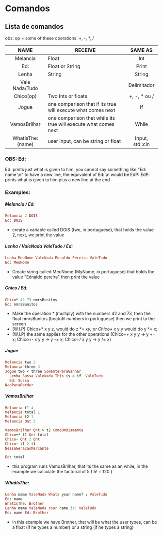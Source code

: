 # Comandos

## Lista de comandos

obs: op = some of these operations: +, -, *, /

| NAME              | RECEIVE                                                         | SAME AS         |
|:-----------------:| --------------------------------------------------------------- |:---------------:|
| Melancia          | Float                                                           | Int             |
| Ed:               | Float or String                                                 | Print           |
| Lenha             | String                                                          | String          |
| Vale Nada/Tudo    |                                                                 | Delimitador     |
| Chico(op)         | Two Ints or floats                                              | +, -, * ou /    |
| Jogue             | one comparison that if its true will execute what comes next    | If              |
| VamosBrilhar      | one comparison that while its true will execute what comes next | While           |
| WhatIsThe: (name) | user input, can be string or float                              | Input, std::cin |

### OBS: Ed:

Ed: prints just what is given to him, you cannot say something like "Ed: name \n" to have a new line, the equivalent of Ed: \n would be EdP:
EdP: prints what is given to him plus a new line at the end

### Examples:

##### Melancia / Ed:

```ruby
Melancia 2 DOIS
Ed: DOIS
```

- create a variable called DOIS (two, in portuguese), that holds the value 2, next, we print the value

##### Lenha / ValeNada ValeTudo / Ed:

```ruby
Lenha MeuNome ValeNada Ednaldo Pereira ValeTudo
Ed: MeuNome
```

- Create string called MeuNome (MyName, in portuguese) that holds the value "Ednaldo pereira" then print the value

##### Chico / Ed:

```ruby
Chico* 42 73 nmrsBunitos
Ed: nmrsBunitos
```

- Make the operation * (multiply) with the numbers 42 and 73, then the float nmrsBunitos (beatufil numbers in portuguese) then we print to the screen
- (W.I.P) Chico+* x y z, would do z \*= x*y; or Chico+* x y y would do y \*= x;
- (W.I.P) the same applies for the other operations (Chico++ x y y -> y += x; Chico+- x y y -> y -= x; Chico+/ x y y -> y /= x)

##### Jogue

```ruby
Melancia two 2
Melancia three 3
Jogue two < three SomenteParaGanhar
  Lenha Sussa ValeNada This is a if  ValeTudo
  Ed: Sussa
NaoParaPerder
```

##### VamosBrilhar

```ruby
Melancia t1 4
Melancia total 1
Melancia t2 1
Melancia Qnt 5

VamosBrilhar Qnt > t2 ComoUmDiamante
Chico+* t1 Qnt total
Chico- Qnt 2 Qnt
Chico- t1 2 t1
NessaGeracaoMarcante

Ed: total
```

- this program runs VamosBrilhar, that its the same as an while, in the example we calculate the factorial of 5 ( 5! = 120 )

##### WhatIsThe:

```ruby
Lenha name ValeNada Whats your name? : ValeTudo
Ed: name
WhatIsThe: Brother
Lenha name ValeNada Your name is: ValeTudo
Ed: name Ed: Brother
```

- in this example we have Brother, that will be what the user types, can be a float (if he types a number) or a string (if he types a string)
